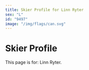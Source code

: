 ```yaml
---
title: Skier Profile for Linn Ryter
sex: "L"
id: "9497"
image: "/img/flags/can.svg" 
---
```


# Skier Profile

This page is for: Linn Ryter.
    